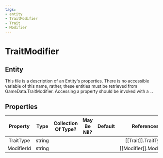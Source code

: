 ```yaml
---
tags:
- entity
- TraitModifier
- Trait
- Modifier
---
```

# TraitModifier
## Entity
This file is a description of an Entity's properties. There is no accessible variable of this name, rather, these entities must be retrieved from GameData.TraitModifier. Accessing a property should be invoked with a `.`.
## Properties
|	Property	|	Type	|	Collection Of Type?	|	May Be Nil?	|	Default	|	References	|	Key	|	Notes	|
|	:-:	|	:-:	|	:-:	|	:-:	|	:-:	|	:-:	|	:-:	|	-:	|
|	TraitType	|	string	|		|		|		|	[[Trait]].TraitType	|		|	|
|	ModifierId	|	string	|		|		|		|	[[Modifier]].ModifierId	|		|	|
